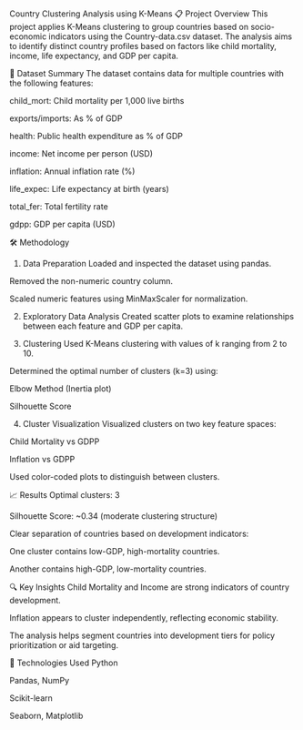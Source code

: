 Country Clustering Analysis using K-Means
📋 Project Overview
This project applies K-Means clustering to group countries based on socio-economic indicators using the Country-data.csv dataset. The analysis aims to identify distinct country profiles based on factors like child mortality, income, life expectancy, and GDP per capita.

📁 Dataset Summary
The dataset contains data for multiple countries with the following features:

child_mort: Child mortality per 1,000 live births

exports/imports: As % of GDP

health: Public health expenditure as % of GDP

income: Net income per person (USD)

inflation: Annual inflation rate (%)

life_expec: Life expectancy at birth (years)

total_fer: Total fertility rate

gdpp: GDP per capita (USD)

🛠️ Methodology
1. Data Preparation
Loaded and inspected the dataset using pandas.

Removed the non-numeric country column.

Scaled numeric features using MinMaxScaler for normalization.

2. Exploratory Data Analysis
Created scatter plots to examine relationships between each feature and GDP per capita.

3. Clustering
Used K-Means clustering with values of k ranging from 2 to 10.

Determined the optimal number of clusters (k=3) using:

Elbow Method (Inertia plot)

Silhouette Score

4. Cluster Visualization
Visualized clusters on two key feature spaces:

Child Mortality vs GDPP

Inflation vs GDPP

Used color-coded plots to distinguish between clusters.

📈 Results
Optimal clusters: 3

Silhouette Score: ~0.34 (moderate clustering structure)

Clear separation of countries based on development indicators:

One cluster contains low-GDP, high-mortality countries.

Another contains high-GDP, low-mortality countries.

🔍 Key Insights
Child Mortality and Income are strong indicators of country development.

Inflation appears to cluster independently, reflecting economic stability.

The analysis helps segment countries into development tiers for policy prioritization or aid targeting.

🧰 Technologies Used
Python

Pandas, NumPy

Scikit-learn

Seaborn, Matplotlib

